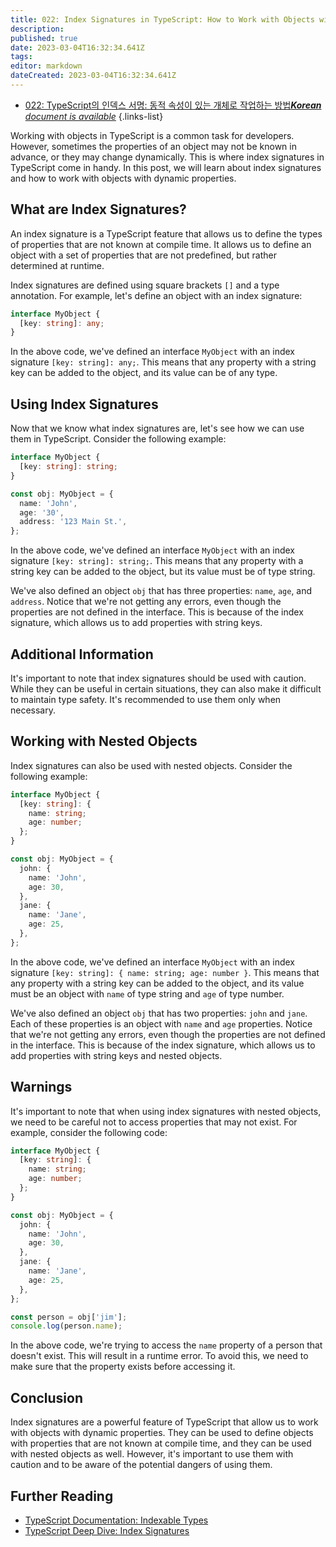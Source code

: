 ```yaml
---
title: 022: Index Signatures in TypeScript: How to Work with Objects with Dynamic Properties
description: 
published: true
date: 2023-03-04T16:32:34.641Z
tags: 
editor: markdown
dateCreated: 2023-03-04T16:32:34.641Z
---
```


- [022: TypeScript의 인덱스 서명: 동적 속성이 있는 개체로 작업하는 방법***Korean** document is available*](/ko/Knowledge-base/TypeScript/Learning/022-index-signatures-in-typescript-how-to-work-with-objects-with-dynamic-properties)
{.links-list}


Working with objects in TypeScript is a common task for developers. However, sometimes the properties of an object may not be known in advance, or they may change dynamically. This is where index signatures in TypeScript come in handy. In this post, we will learn about index signatures and how to work with objects with dynamic properties.

## What are Index Signatures?

An index signature is a TypeScript feature that allows us to define the types of properties that are not known at compile time. It allows us to define an object with a set of properties that are not predefined, but rather determined at runtime.

Index signatures are defined using square brackets `[]` and a type annotation. For example, let's define an object with an index signature:

```typescript
interface MyObject {
  [key: string]: any;
}
```

In the above code, we've defined an interface `MyObject` with an index signature `[key: string]: any;`. This means that any property with a string key can be added to the object, and its value can be of any type.

## Using Index Signatures

Now that we know what index signatures are, let's see how we can use them in TypeScript. Consider the following example:

```typescript
interface MyObject {
  [key: string]: string;
}

const obj: MyObject = {
  name: 'John',
  age: '30',
  address: '123 Main St.',
};
```

In the above code, we've defined an interface `MyObject` with an index signature `[key: string]: string;`. This means that any property with a string key can be added to the object, but its value must be of type string.

We've also defined an object `obj` that has three properties: `name`, `age`, and `address`. Notice that we're not getting any errors, even though the properties are not defined in the interface. This is because of the index signature, which allows us to add properties with string keys.

## Additional Information

It's important to note that index signatures should be used with caution. While they can be useful in certain situations, they can also make it difficult to maintain type safety. It's recommended to use them only when necessary.

## Working with Nested Objects

Index signatures can also be used with nested objects. Consider the following example:

```typescript
interface MyObject {
  [key: string]: {
    name: string;
    age: number;
  };
}

const obj: MyObject = {
  john: {
    name: 'John',
    age: 30,
  },
  jane: {
    name: 'Jane',
    age: 25,
  },
};
```

In the above code, we've defined an interface `MyObject` with an index signature `[key: string]: { name: string; age: number }`. This means that any property with a string key can be added to the object, and its value must be an object with `name` of type string and `age` of type number.

We've also defined an object `obj` that has two properties: `john` and `jane`. Each of these properties is an object with `name` and `age` properties. Notice that we're not getting any errors, even though the properties are not defined in the interface. This is because of the index signature, which allows us to add properties with string keys and nested objects.

## Warnings

It's important to note that when using index signatures with nested objects, we need to be careful not to access properties that may not exist. For example, consider the following code:

```typescript
interface MyObject {
  [key: string]: {
    name: string;
    age: number;
  };
}

const obj: MyObject = {
  john: {
    name: 'John',
    age: 30,
  },
  jane: {
    name: 'Jane',
    age: 25,
  },
};

const person = obj['jim'];
console.log(person.name);
```

In the above code, we're trying to access the `name` property of a person that doesn't exist. This will result in a runtime error. To avoid this, we need to make sure that the property exists before accessing it.

## Conclusion

Index signatures are a powerful feature of TypeScript that allow us to work with objects with dynamic properties. They can be used to define objects with properties that are not known at compile time, and they can be used with nested objects as well. However, it's important to use them with caution and to be aware of the potential dangers of using them.

## Further Reading

- [TypeScript Documentation: Indexable Types](https://www.typescriptlang.org/docs/handbook/interfaces.html#indexable-types)
- [TypeScript Deep Dive: Index Signatures](https://basarat.gitbook.io/typescript/type-system/index-signatures)